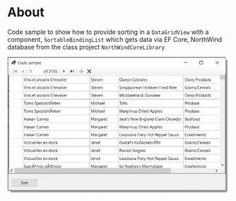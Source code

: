 ﻿# About

Code sample to show how to provide sorting in a `DataGridView` with a component, `SortableBindingList` which gets data via EF Core, NorthWind database from the class project `NorthWindCoreLibrary`

![Sortable](assets/sortable.png)